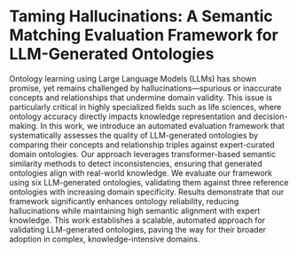 # Taming Hallucinations: A Semantic Matching Evaluation Framework for LLM-Generated Ontologies

Ontology learning using Large Language Models (LLMs) has shown promise, yet remains challenged by hallucinations—spurious or inaccurate concepts and relationships that undermine domain validity. This issue is particularly critical in highly specialized fields such as life sciences, where ontology accuracy directly impacts knowledge representation and decision-making. In this work, we introduce an automated evaluation framework that systematically assesses the quality of LLM-generated ontologies by comparing their concepts and relationship triples against expert-curated domain ontologies. Our approach leverages transformer-based semantic similarity methods to detect inconsistencies, ensuring that generated ontologies align with real-world knowledge. We evaluate our framework using six LLM-generated ontologies, validating them against three reference ontologies with increasing domain specificity. Results demonstrate that our framework significantly enhances ontology reliability, reducing hallucinations while maintaining high semantic alignment with expert knowledge. This work establishes a scalable, automated approach for validating LLM-generated ontologies, paving the way for their broader adoption in complex, knowledge-intensive domains.
